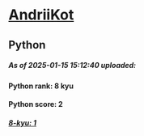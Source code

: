 # [AndriiKot](https://www.codewars.com/users/AndriiKot) 
## Python

##### As of 2025-01-15 15:12:40 uploaded:

#### Python rank: 8 kyu

#### Python score: 2

##### [8-kyu: 1](https://github.com/AndriiKot/Python__CodeWars/tree/main/kyu-8/)

